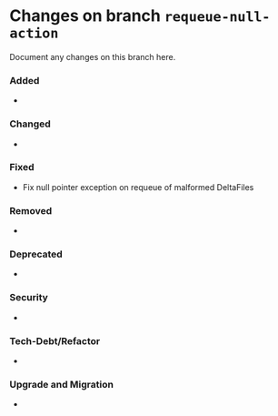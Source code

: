# Changes on branch `requeue-null-action`
Document any changes on this branch here.
### Added
- 

### Changed
- 

### Fixed
- Fix null pointer exception on requeue of malformed DeltaFiles 

### Removed
- 

### Deprecated
- 

### Security
- 

### Tech-Debt/Refactor
- 

### Upgrade and Migration
- 

